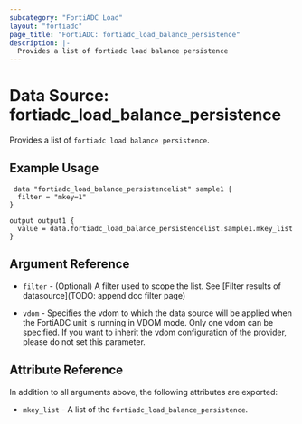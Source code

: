 ```yaml
---
subcategory: "FortiADC Load"
layout: "fortiadc"
page_title: "FortiADC: fortiadc_load_balance_persistence"
description: |-
  Provides a list of fortiadc load balance persistence
---
```


# Data Source: fortiadc_load_balance_persistence
Provides a list of `fortiadc load balance persistence`.

## Example Usage

```hcl
 data "fortiadc_load_balance_persistencelist" sample1 {
  filter = "mkey=1"
}

output output1 {
  value = data.fortiadc_load_balance_persistencelist.sample1.mkey_list
}
```

## Argument Reference

* `filter` - (Optional) A filter used to scope the list. See [Filter results of datasource](TODO: append doc filter page)

* `vdom` - Specifies the vdom to which the data source will be applied when the FortiADC unit is running in VDOM mode. Only one vdom can be specified. If you want to inherit the vdom configuration of the provider, please do not set this parameter.

## Attribute Reference

In addition to all arguments above, the following attributes are exported:

* `mkey_list` -  A list of the `fortiadc_load_balance_persistence`.
